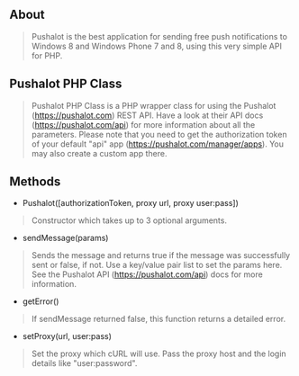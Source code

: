 ## About
> Pushalot is the best application for sending free push notifications to Windows 8 and Windows Phone 7 and 8, using this very simple API for PHP.

## Pushalot PHP Class
> Pushalot PHP Class is a PHP wrapper class for using the Pushalot (https://pushalot.com) REST API. Have a look at their API docs (https://pushalot.com/api) for more information about all the parameters. Please note that you need to get the authorization token of your default "api" app (https://pushalot.com/manager/apps). You may also create a custom app there.

## Methods
* Pushalot([authorizationToken, proxy url, proxy user:pass])
> Constructor which takes up to 3 optional arguments.

* sendMessage(params)
> Sends the message and returns true if the message was successfully sent or false, if not. Use a key/value pair list to set the params here. See the Pushalot API (https://pushalot.com/api) docs for more information.

* getError()
> If sendMessage returned false, this function returns a detailed error.

* setProxy(url, user:pass)
> Set the proxy which cURL will use. Pass the proxy host and the login details like "user:password".
